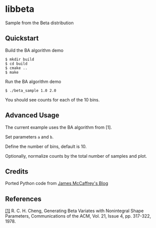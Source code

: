 # libbeta
Sample from the Beta distribution

## Quickstart

Build the BA algorithm demo
```
$ mkdir build
$ cd build
$ cmake ..
$ make
```

Run the BA algorithm demo
```
$ ./beta_sample 1.0 2.0
```

You should see counts for each of the 10 bins.

## Advanced Usage

The current example uses the BA algorithm from [1].

Set parameters `a` and `b`.

Define the number of bins, default is 10.

Optionally, normalize counts by the total number of samples and plot.

## Credits
Ported Python code from [James McCaffrey's Blog](https://jamesmccaffrey.wordpress.com/2019/03/29/sampling-from-the-beta-distribution-using-python/beta_sampling_python/)

## References
[[1]](https://dl.acm.org/doi/pdf/10.1145/359460.359482) R. C. H. Cheng, Generating Beta Variates with Nonintegral Shape Parameters, Communications of the ACM, Vol. 21, Issue 4, pp. 317-322, 1978.

